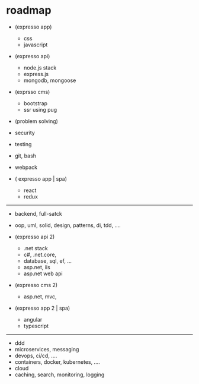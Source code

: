 # roadmap

- (expresso app)
  - css
  - javascript

- (expresso api)
  - node.js stack
  - express.js
  - mongodb, mongoose
  
- (exprsso cms)
  - bootstrap
  - ssr using pug
 
- (problem solving)

- security
- testing
- git, bash
- webpack

- ( expresso app | spa)
  - react
  - redux
 
----------------------------------------------------------------

- backend, full-satck
- oop, uml, solid, design, patterns, di, tdd, ....

- (expresso api 2)
  - .net stack
  - c#, .net.core, 
  - database, sql, ef, ...
  - asp.net, iis
  - asp.net web api
  
- (expresso cms 2)
  - asp.net, mvc,
  
- (expresso app 2 | spa)
  - angular
  - typescript
  
------------------------------------------------------------------

- ddd
- microservices, messaging
- devops, ci/cd, ....
- containers, docker, kubernetes, ....
- cloud
- caching, search, monitoring, logging






  
  
